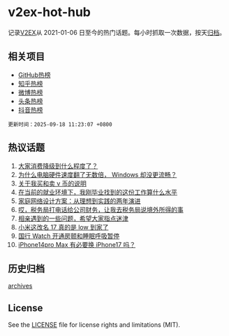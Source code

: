 # v2ex-hot-hub

 记录[V2EX](https://www.v2ex.com/)从 2021-01-06 日至今的热门话题。每小时抓取一次数据，按天[归档](archives)。
 
 ## 相关项目

- [GitHub热榜](https://github.com/lonnyzhang423/github-hot-hub)
- [知乎热榜](https://github.com/lonnyzhang423/zhihu-hot-hub)
- [微博热榜](https://github.com/lonnyzhang423/weibo-hot-hub)
- [头条热榜](https://github.com/lonnyzhang423/toutiao-hot-hub)
- [抖音热榜](https://github.com/lonnyzhang423/douyin-hot-hub)


 `更新时间：2025-09-18 11:23:07 +0800`

## 热议话题

1. [大家消费降级到什么程度了？](https://www.v2ex.com/t/1160070)
1. [为什么电脑硬件速度翻了无数倍， Windows 却没更流畅？](https://www.v2ex.com/t/1159930)
1. [关于我买和卖 v 币的说明](https://www.v2ex.com/t/1160134)
1. [在当前的就业环境下，我刚毕业找到的这份工作算什么水平](https://www.v2ex.com/t/1160001)
1. [家庭网络设计方案：从理想到实践的两年演进](https://www.v2ex.com/t/1159920)
1. [哎，税务局打电话给公司财务，让我去税务局说境外所得的事](https://www.v2ex.com/t/1160012)
1. [相亲遇到的一些问题，希望大家指点迷津](https://www.v2ex.com/t/1160089)
1. [小米这改名 17 真的是 low 到家了](https://www.v2ex.com/t/1159975)
1. [国行 Watch 开通房颤和睡眠呼吸暂停](https://www.v2ex.com/t/1159981)
1. [iPhone14pro Max 有必要换 iPhone17 吗？](https://www.v2ex.com/t/1160081)

## 历史归档

[archives](archives)

## License

See the [LICENSE](LICENSE) file for license rights and limitations (MIT).
